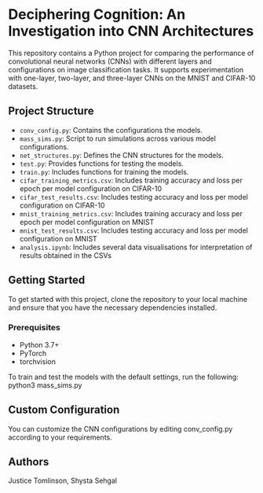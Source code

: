 # Deciphering Cognition: An Investigation into CNN Architectures

This repository contains a Python project for comparing the performance of convolutional neural networks (CNNs) with different layers and configurations on image classification tasks. It supports experimentation with one-layer, two-layer, and three-layer CNNs on the MNIST and CIFAR-10 datasets.

## Project Structure

- `conv_config.py`: Contains the configurations the models.
- `mass_sims.py`: Script to run simulations across various model configurations.
- `net_structures.py`: Defines the CNN structures for the models.
- `test.py`: Provides functions for testing the models.
- `train.py`: Includes functions for training the models.
- `cifar_training_metrics.csv`: Includes training accuracy and loss per epoch per model configuration on CIFAR-10
- `cifar_test_results.csv`: Includes testing accuracy and loss per model configuration on CIFAR-10
- `mnist_training_metrics.csv`: Includes training accuracy and loss per epoch per model configuration on MNIST
- `mnist_test_results.csv`: Includes testing accuracy and loss per model configuration on MNIST
- `analysis.ipynb`: Includes several data visualisations for interpretation of results obtained in the CSVs

## Getting Started

To get started with this project, clone the repository to your local machine and ensure that you have the necessary dependencies installed.

### Prerequisites

- Python 3.7+
- PyTorch
- torchvision

To train and test the models with the default settings, run the following:
python3 mass_sims.py

## Custom Configuration

You can customize the CNN configurations by editing conv_config.py according to your requirements.

## Authors

Justice Tomlinson, Shysta Sehgal 
